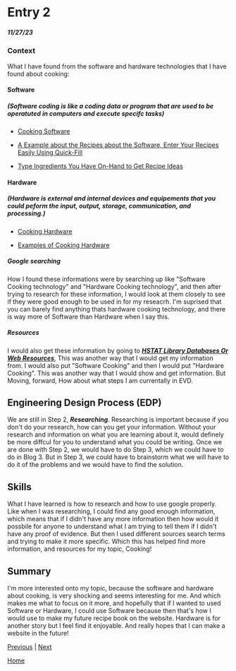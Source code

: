 # Entry 2
##### 11/27/23
### Context

What I have found from the software and hardware technologies that I have found about cooking: 

#### Software  
##### (Software coding is like a coding data or program that are used to be operatuted in computers and execute specifc tasks)

* [Cooking Software](https://www.dvo.com/cooking-software.html)  

* [A Example about the Recipes about the Software, Enter Your Recipes Easily Using Quick-Fill](https://www.dvo.com/organizing-recipes.php)  

* [Type Ingredients You Have On-Hand to Get Recipe Ideas](https://www.dvo.com/recipes-on-hand.php)  

#### Hardware  
##### (Hardware is external and internal devices and equipements that you could peform the input, output, storage, communication, and processing.) 

* [Cooking Hardware](https://medium.com/@theroots006/what-is-kitchen-hardware-and-what-does-it-do-for-your-home-c9a8ac916d5d)

* [Examples of Cooking Hardware](https://resto-support.lightspeedhq.com/hc/en-us/articles/360038228214-About-Kitchen-hardware-) 


##### Google searching
How I found these informations were by searching up like "Software Cooking technology" and "Hardware Cooking technology", and then after trying to research for these information, I would look at them closely to see if they were good enough to be used in for my reseacrh. I'm suprised that you can barely find anything thats hardware cooking technology, and there is way more of Software than Hardware when I say this. 


##### Resources
I would also get these information by going to ***[HSTAT Library Databases Or Web Resources](https://sites.google.com/hstat.org/hstat-library/home)***, This was another way that I would get my information from. I would also put "Software Cooking" and then I would put "Hardware Cooking". This was another way that I would show and get information. But Moving, forward, How about what steps I am currentally in EVD.

## Engineering Design Process (EDP)

We are still in Step 2, ***Researching***. Researching is important because if you don't do your research, how can you get your information. Without your research and information on what you are learning about it, would definely be more diffcul for you to understand what you could be writing. Once we are done with Step 2, we would have to do Step 3, which we could have to do in Blog 3. But in Step 3, we could have to brainstorm what we will have to do it of the problems and we would have to find the solution. 

## Skills

What I have learned is how to research and how to use google properly. Like when I was researching, I could find any good enough information, which means that if I didn't have any more information then how would it possbile for anyone to understand what I am trying to tell them if I didn't have any proof of evidence. But then I used different sources search terms and trying to make it more specific. Which this has helped find more information, and resources for my topic, Cooking!


## Summary

I'm more interested onto my topic, because the software and hardware about cooking, is very shocking and seems interesting for me. And which makes me what to focus on it more, and hopefully that if I wanted to used Software or Hardware, I could use Software because then that's how I would use to make my future recipe book on the website. Hardware is for another story but I feel find it enjoyable. And really hopes that I can make a website in the future!




[Previous](entry01.md) | [Next](entry03.md)

[Home](../README.md)
